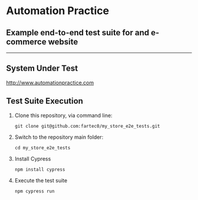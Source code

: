 # Automation Practice

## Example end-to-end test suite for and e-commerce website
------
## System Under Test

http://www.automationpractice.com

## Test Suite Execution

1. Clone this repository, via command line:
   ```
   git clone git@github.com:fartec0/my_store_e2e_tests.git
   ````
2. Switch to the repository main folder:
    ```
    cd my_store_e2e_tests
    ```
3. Install Cypress
    ```
    npm install cypress
    ```
4. Execute the test suite
    ```
    npm cypress run
    ```
